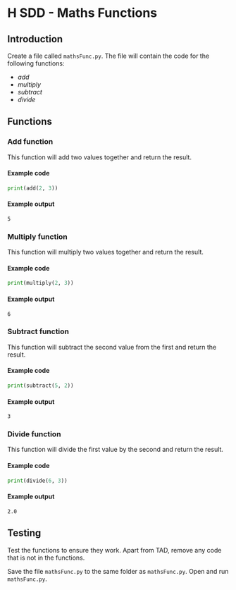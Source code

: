 # H SDD - Maths Functions

## Introduction

Create a file called `mathsFunc.py`.  The file will contain the code for the following functions:

* _add_
* _multiply_
* _subtract_
* _divide_


## Functions

### Add function

This function will add two values together and return the result.

#### Example code

``` python
print(add(2, 3))
```

#### Example output

```
5
```

### Multiply function

This function will multiply two values together and return the result.

#### Example code

``` python
print(multiply(2, 3))
```

#### Example output

```
6
```


### Subtract function

This function will subtract the second value from the first and return the result.

#### Example code

``` python
print(subtract(5, 2))
```

#### Example output

```
3
```

### Divide function

This function will divide the first value by the second and return the result.

#### Example code

``` python
print(divide(6, 3))
```

#### Example output

```
2.0
```

## Testing

Test the functions to ensure they work.  Apart from TAD, remove any code that is not in the functions.

Save the file `mathsFunc.py` to the same folder as `mathsFunc.py`.  Open and run `mathsFunc.py`.